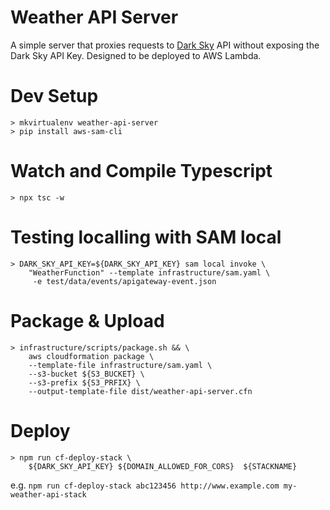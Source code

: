 # Weather API Server
A simple server that proxies requests to [Dark Sky](https://darksky.net/dev/docs) API without exposing the Dark Sky API Key. Designed to be deployed to AWS Lambda.

# Dev Setup
`> mkvirtualenv weather-api-server`  
`> pip install aws-sam-cli`

# Watch and Compile Typescript
`> npx tsc -w`

# Testing localling with SAM local
```
> DARK_SKY_API_KEY=${DARK_SKY_API_KEY} sam local invoke \
    "WeatherFunction" --template infrastructure/sam.yaml \
     -e test/data/events/apigateway-event.json 
```

# Package & Upload
```
> infrastructure/scripts/package.sh && \
    aws cloudformation package \
    --template-file infrastructure/sam.yaml \
    --s3-bucket ${S3_BUCKET} \
    --s3-prefix ${S3_PRFIX} \
    --output-template-file dist/weather-api-server.cfn
```

# Deploy
```
> npm run cf-deploy-stack \
    ${DARK_SKY_API_KEY} ${DOMAIN_ALLOWED_FOR_CORS}  ${STACKNAME}
```
e.g. `npm run cf-deploy-stack abc123456 http://www.example.com my-weather-api-stack`
